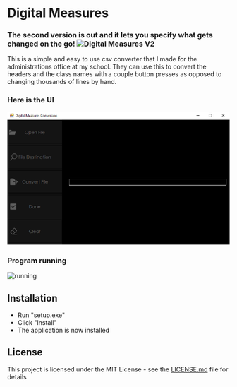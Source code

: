 # Digital Measures
### The second version is out and it lets you specify what gets changed on the go! ![Digital Measures V2](https://github.com/ryangriggs1/Digital-Measures-V2)
This is a simple and easy to use csv converter that I made for the administrations office at my school. They can use this to convert the headers and the class names with a couple button presses as opposed to changing thousands of lines by hand.
### Here is the UI
![DigitalMeasuresSS](https://github.com/ryangriggs1/Digital-Measures/blob/main/PNGandGIF/DigitalMeasuresSS.PNG)  
### Program running
![running](https://github.com/ryangriggs1/Digital-Measures/blob/main/PNGandGIF/running.gif)
## Installation
* Run "setup.exe"
* Click "Install"
* The application is now installed
## License
This project is licensed under the MIT License - see the [LICENSE.md](LICENSE.md) file for details 

